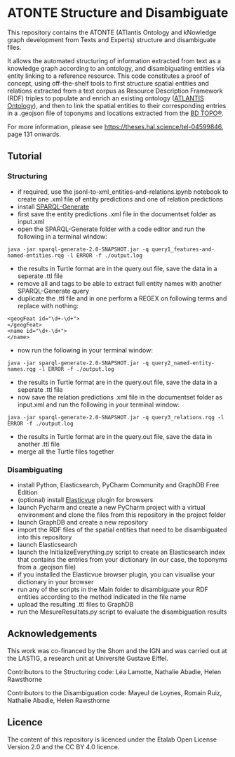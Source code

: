 # ATONTE Structure and Disambiguate
This repository contains the ATONTE (ATlantis Ontology and kNowledge graph development from Texts and Experts) structure and disambiguate files.

It allows the automated structuring of information extracted from text as a knowledge graph according to an ontology, and disambiguating entities via entity linking to a reference resource. This code constitutes a proof of concept, using off-the-shelf tools to first structure spatial entities and relations extracted from a text corpus as Resource Description Framework (RDF) triples to populate and enrich an existing ontology ([ATLANTIS Ontology](https://github.com/umrlastig/atlantis-ontology)), and then to link the spatial entities to their corresponding entries in a .geojson file of toponyms and locations extracted from the [BD TOPO®](https://geoservices.ign.fr/bdtopo).

For more information, please see https://theses.hal.science/tel-04599846, page 131 onwards.

## Tutorial
### Structuring
- if required, use the jsonl-to-xml_entities-and-relations.ipynb notebook to create one .xml file of entity predictions and one of relation predictions
- install [SPARQL-Generate](https://github.com/sparql-generate)
- first save the entity predictions .xml file in the documentset folder as input.xml
- open the SPARQL-Generate folder with a code editor and run the following in a terminal window:
```
java -jar sparql-generate-2.0-SNAPSHOT.jar -q query1_features-and-named-entities.rqg -l ERROR -f ./output.log
```
- the results in Turtle format are in the query.out file, save the data in a seperate .ttl file
- remove all <geogFeat> </geogFeat> and <name> </name> tags to be able to extract full entity names with another SPARQL-Generate query
- duplicate the .ttl file and in one perform a REGEX on following terms and replace with nothing:
```
<geogFeat id="\d+-\d+">
</geogFeat>
<name id="\d+-\d+">
</name>
```
- now run the following in your terminal window:
```
java -jar sparql-generate-2.0-SNAPSHOT.jar -q query2_named-entity-names.rqg -l ERROR -f ./output.log
```
- the results in Turtle format are in the query.out file, save the data in a seperate .ttl file
- now save the relation predictions .xml file in the documentset folder as input.xml and run the following in your terminal window:
```
java -jar sparql-generate-2.0-SNAPSHOT.jar -q query3_relations.rqg -l ERROR -f ./output.log
```
- the results in Turtle format are in the query.out file, save the data in another .ttl file
- merge all the Turtle files together

### Disambiguating
- install Python, Elasticsearch, PyCharm Community and GraphDB Free Edition
- (optional) install [Elasticvue](https://github.com/cars10/elasticvue) plugin for browsers
- launch Pycharm and create a new PyCharm project with a virtual environment and clone the files from this repository in the project folder
- launch GraphDB and create a new repository
- import the RDF files of the spatial entities that need to be disambiguated into this repository
- launch Elasticsearch
- launch the InitializeEverything.py script to create an Elasticsearch index that contains the entries from your dictionary (in our case, the toponyms from a .geojson file)
- if you installed the Elasticvue browser plugin, you can visualise your dictionary in your browser
- run any of the scripts in the Main folder to disambiguate your RDF entities according to the method indicated in the file name
- upload the resulting .ttl files to GraphDB
- run the MesureResultats.py script to evaluate the disambiguation results

## Acknowledgements
This work was co-financed by the Shom and the IGN and was carried out at the LASTIG, a research unit at Université Gustave Eiffel.

Contributors to the Structuring code: Léa Lamotte, Nathalie Abadie, Helen Rawsthorne

Contributors to the Disambiguation code: Mayeul de Loynes, Romain Ruiz, Nathalie Abadie, Helen Rawsthorne

## Licence
The content of this repository is licenced under the Etalab Open License Version 2.0 and the CC BY 4.0 licence.
